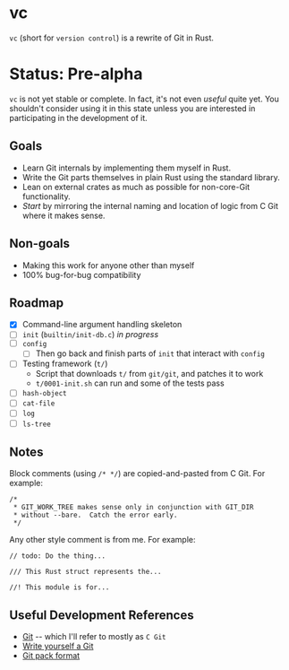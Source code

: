 # vc

`vc` (short for `version control`) is a rewrite of Git in Rust.

# Status: Pre-alpha
`vc` is not yet stable or complete.  In fact, it's not even _useful_ quite yet. You shouldn't consider using it in this state unless you are interested in participating in the development of it.

## Goals

- Learn Git internals by implementing them myself in Rust.
- Write the Git parts themselves in plain Rust using the standard library.
- Lean on external crates as much as possible for non-core-Git functionality.
- _Start_ by mirroring the internal naming and location of logic from C Git where it makes sense.

## Non-goals

- Making this work for anyone other than myself
- 100% bug-for-bug compatibility

## Roadmap

- [x] Command-line argument handling skeleton
- [ ] `init` (`builtin/init-db.c`) _in progress_
- [ ] `config`
  - [ ] Then go back and finish parts of `init` that interact with `config`
- [ ] Testing framework (`t/`)
  - Script that downloads `t/` from `git/git`, and patches it to work
  - `t/0001-init.sh` can run and some of the tests pass
- [ ] `hash-object`
- [ ] `cat-file`
- [ ] `log`
- [ ] `ls-tree`

## Notes

Block comments (using `/* */`) are copied-and-pasted from C Git. For example:

```
/*
 * GIT_WORK_TREE makes sense only in conjunction with GIT_DIR
 * without --bare.  Catch the error early.
 */
```

Any other style comment is from me. For example:
```
// todo: Do the thing...

/// This Rust struct represents the...

//! This module is for...
```


## Useful Development References

- [Git](https://github.com/git/git)  -- which I'll refer to mostly as `C Git`
- [Write yourself a Git](https://wyag.thb.lt/)
- [Git pack format](https://github.com/git/git/blob/master/Documentation/technical/pack-format.txt)
